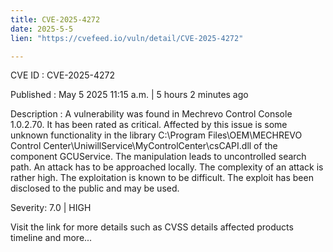 ```yaml
---
title: CVE-2025-4272
date: 2025-5-5
lien: "https://cvefeed.io/vuln/detail/CVE-2025-4272"

---
```


CVE ID : CVE-2025-4272

Published :  May 5
2025
11:15 a.m. | 5 hours
2 minutes ago

Description : A vulnerability was found in Mechrevo Control Console 1.0.2.70. It has been rated as critical. Affected by this issue is some unknown functionality in the library C:\Program Files\OEM\MECHREVO Control Center\UniwillService\MyControlCenter\csCAPI.dll of the component GCUService. The manipulation leads to uncontrolled search path. An attack has to be approached locally. The complexity of an attack is rather high. The exploitation is known to be difficult. The exploit has been disclosed to the public and may be used.

Severity: 7.0 | HIGH

Visit the link for more details
such as CVSS details
affected products
timeline
and more...

